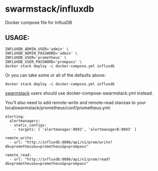 # swarmstack/influxdb

Docker compose file for InfluxDB

## USAGE:

```
INFLUXDB_ADMIN_USER='admin' \
INFLUXDB_ADMIN_PASSWORD='admin' \
INFLUXDB_USER='prometheus' \
INFLUXDB_USER_PASSWORD='prompass' \
docker stack deploy -c docker-compose.yml influxdb
```

Or you can take some or all of the defaults above:

    docker stack deploy -c docker-compose.yml influxdb

[swarmstack](https://github.com/swarmstack/swarmstack) users should use docker-compose-swarmstack.yml instead.

You'll also need to add remote-write and remote-read stanzas to your localswarmstack/prometheus/conf/prometheus.yml:

```
alerting:
  alertmanagers:
  - static_configs:
    - targets: [ 'alertmanager:9093', 'alertmanagerB:9093' ]

remote_write:
  - url: "http://influxdb:8086/api/v1/prom/write?db=prometheus&u=prometheus&p=prompass"

remote_read:
  - url: "http://influxdb:8086/api/v1/prom/read?db=prometheus&u=prometheus&p=prompass"
```
